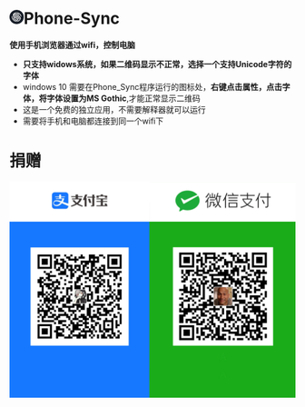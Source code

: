 # <img src="Image/logo.ico" width="25" height="25"/>Phone-Sync
**使用手机浏览器通过wifi，控制电脑**
- **只支持widows系统，如果二维码显示不正常，选择一个支持Unicode字符的字体**
- windows 10 需要在Phone_Sync程序运行的图标处，**右键点击属性，点击字体，将字体设置为MS Gothic**,才能正常显示二维码
- 这是一个免费的独立应用，不需要解释器就可以运行
- 需要将手机和电脑都连接到同一个wifi下

# 捐赠
<img src="Image/1697440892822.jpg"/>
